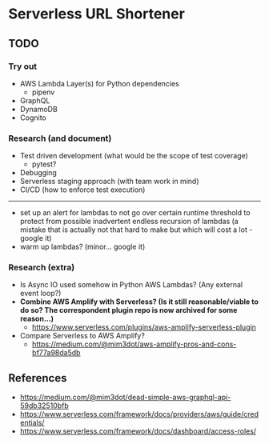 
# Serverless URL Shortener

## TODO

### Try out

- AWS Lambda Layer(s) for Python dependencies
  - pipenv
- GraphQL
- DynamoDB
- Cognito

### Research (and document)

- Test driven development (what would be the scope of test coverage)
  - pytest?
- Debugging
- Serverless staging approach (with team work in mind)
- CI/CD (how to enforce test execution)

---

- set up an alert for lambdas to not go over certain runtime threshold to protect from possible inadvertent
  endless recursion of lambdas (a mistake that is actually not that hard to make but which will cost a lot - google it)
- warm up lambdas? (minor... google it)

### Research (extra)

- Is Async IO used somehow in Python AWS Lambdas? (Any external event loop?)
- **Combine AWS Amplify with Serverless? (Is it still reasonable/viable to do so? The correspondent plugin repo is now
  archived for some reason...)**
  - https://www.serverless.com/plugins/aws-amplify-serverless-plugin
- Compare Serverless to AWS Amplify?
  - https://medium.com/@mim3dot/aws-amplify-pros-and-cons-bf77a98da5db

## References

- https://medium.com/@mim3dot/dead-simple-aws-graphql-api-59db32510bfb
- https://www.serverless.com/framework/docs/providers/aws/guide/credentials/
- https://www.serverless.com/framework/docs/dashboard/access-roles/
